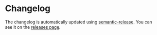 # Changelog

The changelog is automatically updated using [semantic-release](https://github.com/semantic-release/semantic-release). You can see it on the [releases page](https://github.com/mskelton/vscode-react-emotion-snippets/releases).
